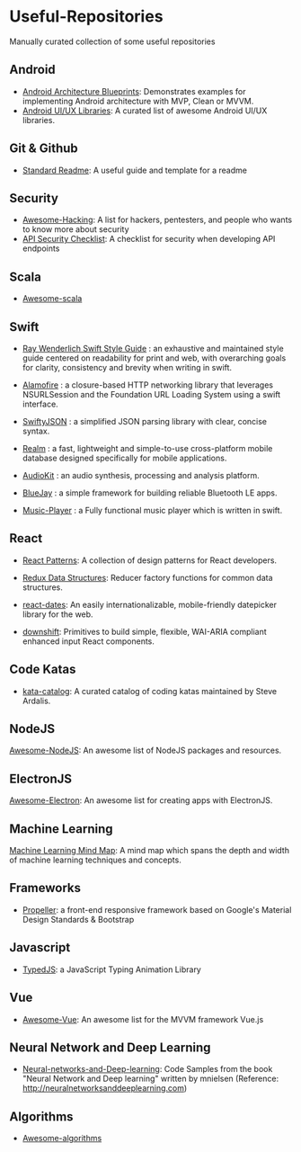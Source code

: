 # Useful-Repositories
Manually curated collection of some useful repositories


## Android ##
* [Android Architecture Blueprints](https://github.com/googlesamples/android-architecture): Demonstrates examples for implementing Android architecture with MVP, Clean or MVVM.
* [Android UI/UX Libraries](https://github.com/wasabeef/awesome-android-ui): A curated list of awesome Android UI/UX libraries.

## Git & Github
* [Standard Readme](https://github.com/RichardLitt/standard-readme): A useful guide and template for a readme

## Security
* [Awesome-Hacking](https://github.com/Hack-with-Github/Awesome-Hacking): A list for hackers, pentesters, and people who wants to know more about security
* [API Security Checklist](https://github.com/shieldfy/API-Security-Checklist): A checklist for security when developing API endpoints

## Scala
* [Awesome-scala](https://github.com/lauris/awesome-scala)


## Swift
* [Ray Wenderlich Swift Style Guide](https://github.com/raywenderlich/swift-style-guide) : an exhaustive and maintained style guide centered on readability for print and web, with overarching goals for clarity, consistency and brevity when writing in swift.  

* [Alamofire](https://github.com/Alamofire/Alamofire) : a closure-based HTTP networking library that leverages NSURLSession and the Foundation URL Loading System using a swift interface.

* [SwiftyJSON](https://github.com/SwiftyJSON/SwiftyJSON) : a simplified JSON parsing library with clear, concise syntax.

* [Realm](https://github.com/realm/realm-cocoa) : a fast, lightweight and simple-to-use cross-platform mobile database designed specifically for mobile applications.

* [AudioKit](https://github.com/audiokit/AudioKit) : an audio synthesis, processing and analysis platform.

* [BlueJay](https://github.com/steamclock/bluejay) : a simple framework for building reliable Bluetooth LE apps.

* [Music-Player](https://github.com/bpolat/Music-Player) : a Fully functional music player which is written in swift.

## React

* [React Patterns](https://github.com/chantastic/reactpatterns.com): A collection of design patterns for React developers.


* [Redux Data Structures](https://github.com/adrienjt/redux-data-structures): Reducer factory functions for common data structures.

* [react-dates](https://github.com/airbnb/react-dates): An easily internationalizable, mobile-friendly datepicker library for the web.

* [downshift](https://github.com/paypal/downshift): Primitives to build simple, flexible, WAI-ARIA compliant enhanced input React components.

## Code Katas

* [kata-catalog](https://github.com/ardalis/kata-catalog): A curated catalog of coding katas maintained by Steve Ardalis.

## NodeJS 

[Awesome-NodeJS](https://github.com/sindresorhus/awesome-nodejs): An awesome list of NodeJS packages and resources. 

## ElectronJS

[Awesome-Electron](https://github.com/sindresorhus/awesome-electron): An awesome list for creating apps with ElectronJS.

## Machine Learning 

[Machine Learning Mind Map](https://github.com/dformoso/machine-learning-mindmap): A mind map which spans the depth and width of machine learning techniques and concepts. 

## Frameworks
* [Propeller](https://github.com/digicorp/propeller): a front-end responsive framework based on Google's Material Design Standards & Bootstrap

## Javascript
* [TypedJS](https://github.com/mattboldt/typed.js): a JavaScript Typing Animation Library

## Vue
* [Awesome-Vue](https://github.com/vuejs/awesome-vue): An awesome list for the MVVM framework Vue.js

## Neural Network and Deep Learning
* [Neural-networks-and-Deep-learning](https://github.com/mnielsen/neural-networks-and-deep-learning): Code Samples from the book "Neural Network and Deep learning" written by mnielsen (Reference: http://neuralnetworksanddeeplearning.com)

## Algorithms
* [Awesome-algorithms](https://github.com/tayllan/awesome-algorithms)
